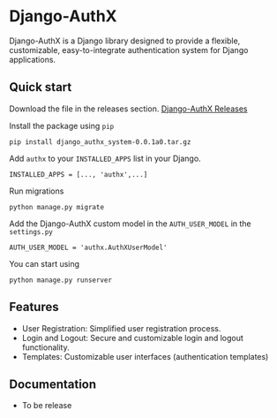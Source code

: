 # Django-AuthX
Django-AuthX is a Django library designed to provide a flexible, customizable, easy-to-integrate authentication system for Django applications. 

## Quick start
Download the file in the releases section.
<a href="https://github.com/kiannaquines/Django-AuthX/releases">Django-AuthX Releases</a>

Install the package using `pip`
```
pip install django_authx_system-0.0.1a0.tar.gz
```

Add `authx` to your `INSTALLED_APPS` list in your Django.
```
INSTALLED_APPS = [..., 'authx',...]
```

Run migrations
```
python manage.py migrate
```

Add the Django-AuthX custom model in the `AUTH_USER_MODEL` in the `settings.py`
```
AUTH_USER_MODEL = 'authx.AuthXUserModel'
```
You can start using
```
python manage.py runserver
```

## Features
* User Registration: Simplified user registration process.
* Login and Logout: Secure and customizable login and logout functionality.
* Templates: Customizable user interfaces (authentication templates)

## Documentation
* To be release
